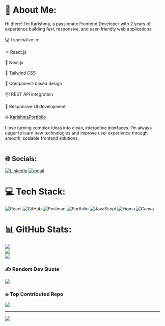# 💫 About Me:
Hi there! I'm Karishma, a passionate Frontend Developer with 2 years of experience building fast, responsive, and user-friendly web applications.<br><br>💻 I specialize in:<br><br>⚛️ React.js<br><br>🚀 Next.js<br><br>🎨 Tailwind CSS<br><br>🧩 Component-based design<br><br>📦 REST API integration<br><br>📱 Responsive UI development<br><br>🌐 [KarishmaPortfolio](https://itskarishmaportfolio.netlify.app/)<br><br>I love turning complex ideas into clean, interactive interfaces. I’m always eager to learn new technologies and improve user experience through smooth, scalable frontend solutions.<br><br>


## 🌐 Socials:
[![LinkedIn](https://img.shields.io/badge/LinkedIn-%230077B5.svg?logo=linkedin&logoColor=white)](https://linkedin.com/in/https://www.linkedin.com/in/itskarishmamannan/) [![email](https://img.shields.io/badge/Email-D14836?logo=gmail&logoColor=white)](mailto:itskarishmamannan@gmail.com)

# 💻 Tech Stack:
![React](https://img.shields.io/badge/react-%2320232a.svg?style=plastic&logo=react&logoColor=%2361DAFB) ![GitHub](https://img.shields.io/badge/github-%23121011.svg?style=plastic&logo=github&logoColor=white) ![Postman](https://img.shields.io/badge/Postman-FF6C37?style=plastic&logo=postman&logoColor=white) ![Portfolio](https://img.shields.io/badge/Portfolio-%23000000.svg?style=plastic&logo=firefox&logoColor=#FF7139) ![JavaScript](https://img.shields.io/badge/javascript-%23323330.svg?style=plastic&logo=javascript&logoColor=%23F7DF1E) ![Figma](https://img.shields.io/badge/figma-%23F24E1E.svg?style=plastic&logo=figma&logoColor=white) ![Canva](https://img.shields.io/badge/Canva-%2300C4CC.svg?style=plastic&logo=Canva&logoColor=white)
# 📊 GitHub Stats:
![](https://github-readme-stats.vercel.app/api?username=itskarishmadev&theme=gotham&hide_border=false&include_all_commits=false&count_private=false)<br/>
![](https://nirzak-streak-stats.vercel.app/?user=itskarishmadev&theme=gotham&hide_border=false)<br/>
![](https://github-readme-stats.vercel.app/api/top-langs/?username=itskarishmadev&theme=gotham&hide_border=false&include_all_commits=false&count_private=false&layout=compact)

### ✍️ Random Dev Quote
![](https://quotes-github-readme.vercel.app/api?type=vetical&theme=dark)

### 🔝 Top Contributed Repo
![](https://github-contributor-stats.vercel.app/api?username=itskarishmadev&limit=5&theme=gotham&combine_all_yearly_contributions=true)

---
[![](https://visitcount.itsvg.in/api?id=itskarishmadev&icon=0&color=0)](https://visitcount.itsvg.in)

<!-- Proudly created with GPRM ( https://gprm.itsvg.in ) -->
